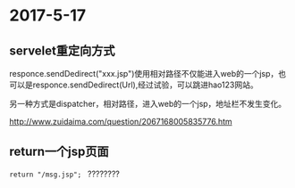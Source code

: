 # 2017-5-17

## servelet重定向方式

responce.sendDedirect("xxx.jsp")使用相对路径不仅能进入web的一个jsp，也可以是responce.sendDedirect(Url),经过试验，可以跳进hao123网站。

另一种方式是dispatcher，相对路径，进入web的一个jsp，地址栏不发生变化。

http://www.zuidaima.com/question/2067168005835776.htm

## return一个jsp页面

`return "/msg.jsp"; `       ????????